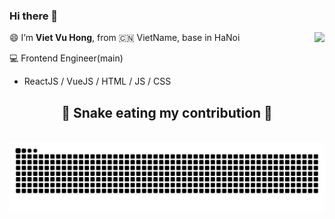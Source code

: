 ### Hi there 👋

<img align="right" src="https://github-readme-stats.vercel.app/api?username=vietvh-3042&show_icons=true&hide_title=true&theme=transparent" />

😄 I’m **Viet Vu Hong**, from 🇨🇳 VietName, base in HaNoi

💻 Frontend Engineer(main)
  - ReactJS / VueJS / HTML / JS / CSS

<div align="center">
  <h2>🐍 Snake eating my contribution 🐍</h2>
  <br>
  <img alt="snake eating my contribution" src="https://github.com/vietvh-3042/vietvh-3042/blob/output/github-contribution-grid-snake.svg">
  <br>
  <br>
  <br>
</div>
